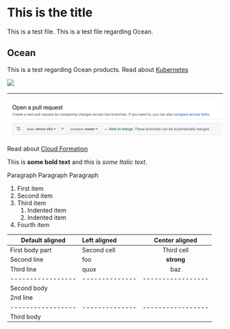 # This is the title

This is a test file.
This is a test file regarding Ocean.

## Ocean

This is a test regarding Ocean products.
Read about [Kubernetes](https://docs.spot.io/ocean/overview-kubernetes)

<img src="/tools-and-provisioning/_media/Jenkins_1.png" />

----

<img src="/_media/images/slack.png" />

Read about [Cloud Formation](tools-and-provisioning/cloudformation/)

This is **some bold text** and this is _some Italic text_.

Paragraph Paragraph Paragraph

1. First item
2. Second item
3. Third item
   1. Indented item
   2. Indented item
4. Fourth item

| Default aligned | Left aligned | Center aligned  |
|-----------------|:-------------|:---------------:|
| First body part | Second cell  | Third cell      |
| Second line     | foo          | **strong**      |
| Third line      | quux         | baz             |
|-----------------|--------------|-----------------|
| Second body     |              |                 |               
| 2nd line        |              |                 |   
|-----------------|--------------|-----------------|
| Third body      |              |                 |
